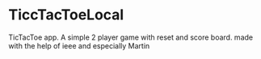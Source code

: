 # TiccTacToeLocal
TicTacToe app. 
A simple 2 player game with reset and score board.
made with the help of ieee and especially Martin
